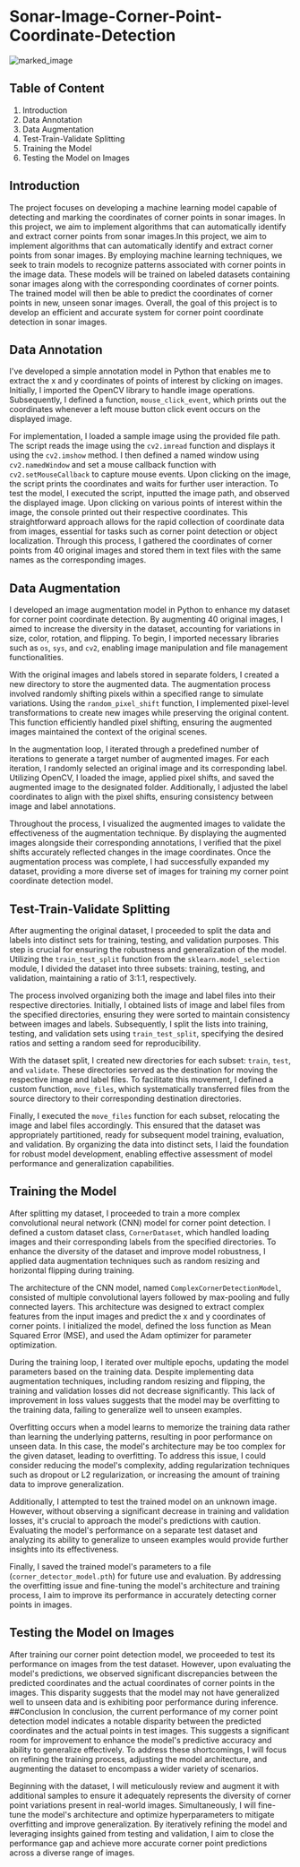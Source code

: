 # Sonar-Image-Corner-Point-Coordinate-Detection

![marked_image](https://github.com/meerap1/Sonar-Image-Corner-Point-Coordinate-Detection/assets/156745402/5fbd5508-bd56-4b7f-9d11-5fb48634e139)

## Table of Content
1. Introduction
2. Data Annotation
3. Data Augmentation
4. Test-Train-Validate Splitting
5. Training the Model
6. Testing the Model on Images
## Introduction
The project focuses on developing a machine learning model capable of detecting and marking the coordinates of corner points in sonar images. In this project, we aim to implement algorithms that can automatically identify and extract corner points from sonar images.In this project, we aim to implement algorithms that can automatically identify and extract corner points from sonar images. By employing machine learning techniques, we seek to train models to recognize patterns associated with corner points in the image data. These models will be trained on labeled datasets containing sonar images along with the corresponding coordinates of corner points. The trained model will then be able to predict the coordinates of corner points in new, unseen sonar images. Overall, the goal of this project is to develop an efficient and accurate system for corner point coordinate detection in sonar images.
## Data Annotation

I've developed a simple annotation model in Python that enables me to extract the x and y coordinates of points of interest by clicking on images. Initially, I imported the OpenCV library to handle image operations. Subsequently, I defined a function, `mouse_click_event`, which prints out the coordinates whenever a left mouse button click event occurs on the displayed image.

For implementation, I loaded a sample image using the provided file path. The script reads the image using the `cv2.imread` function and displays it using the `cv2.imshow` method. I then defined a named window using `cv2.namedWindow` and set a mouse callback function with `cv2.setMouseCallback` to capture mouse events. Upon clicking on the image, the script prints the coordinates and waits for further user interaction. 
To test the model, I executed the script, inputted the image path, and observed the displayed image. Upon clicking on various points of interest within the image, the console printed out their respective coordinates. This straightforward approach allows for the rapid collection of coordinate data from images, essential for tasks such as corner point detection or object localization. Through this process, I gathered the coordinates of corner points from 40 original images and stored them in text files with the same names as the corresponding images.
## Data Augmentation
I developed an image augmentation model in Python to enhance my dataset for corner point coordinate detection. By augmenting 40 original images, I aimed to increase the diversity in the dataset, accounting for variations in size, color, rotation, and flipping. To begin, I imported necessary libraries such as `os`, `sys`, and `cv2`, enabling image manipulation and file management functionalities. 

With the original images and labels stored in separate folders, I created a new directory to store the augmented data. The augmentation process involved randomly shifting pixels within a specified range to simulate variations. Using the `random_pixel_shift` function, I implemented pixel-level transformations to create new images while preserving the original content. This function efficiently handled pixel shifting, ensuring the augmented images maintained the context of the original scenes.

In the augmentation loop, I iterated through a predefined number of iterations to generate a target number of augmented images. For each iteration, I randomly selected an original image and its corresponding label. Utilizing OpenCV, I loaded the image, applied pixel shifts, and saved the augmented image to the designated folder. Additionally, I adjusted the label coordinates to align with the pixel shifts, ensuring consistency between image and label annotations.

Throughout the process, I visualized the augmented images to validate the effectiveness of the augmentation technique. By displaying the augmented images alongside their corresponding annotations, I verified that the pixel shifts accurately reflected changes in the image coordinates. Once the augmentation process was complete, I had successfully expanded my dataset, providing a more diverse set of images for training my corner point coordinate detection model.
##  Test-Train-Validate Splitting
After augmenting the original dataset, I proceeded to split the data and labels into distinct sets for training, testing, and validation purposes. This step is crucial for ensuring the robustness and generalization of the model. Utilizing the `train_test_split` function from the `sklearn.model_selection` module, I divided the dataset into three subsets: training, testing, and validation, maintaining a ratio of 3:1:1, respectively.

The process involved organizing both the image and label files into their respective directories. Initially, I obtained lists of image and label files from the specified directories, ensuring they were sorted to maintain consistency between images and labels. Subsequently, I split the lists into training, testing, and validation sets using `train_test_split`, specifying the desired ratios and setting a random seed for reproducibility.

With the dataset split, I created new directories for each subset: `train`, `test`, and `validate`. These directories served as the destination for moving the respective image and label files. To facilitate this movement, I defined a custom function, `move_files`, which systematically transferred files from the source directory to their corresponding destination directories.

Finally, I executed the `move_files` function for each subset, relocating the image and label files accordingly. This ensured that the dataset was appropriately partitioned, ready for subsequent model training, evaluation, and validation. By organizing the data into distinct sets, I laid the foundation for robust model development, enabling effective assessment of model performance and generalization capabilities.
## Training the Model
After splitting my dataset, I proceeded to train a more complex convolutional neural network (CNN) model for corner point detection. I defined a custom dataset class, `CornerDataset`, which handled loading images and their corresponding labels from the specified directories. To enhance the diversity of the dataset and improve model robustness, I applied data augmentation techniques such as random resizing and horizontal flipping during training.

The architecture of the CNN model, named `ComplexCornerDetectionModel`, consisted of multiple convolutional layers followed by max-pooling and fully connected layers. This architecture was designed to extract complex features from the input images and predict the x and y coordinates of corner points. I initialized the model, defined the loss function as Mean Squared Error (MSE), and used the Adam optimizer for parameter optimization.

During the training loop, I iterated over multiple epochs, updating the model parameters based on the training data. Despite implementing data augmentation techniques, including random resizing and flipping, the training and validation losses did not decrease significantly. This lack of improvement in loss values suggests that the model may be overfitting to the training data, failing to generalize well to unseen examples.

Overfitting occurs when a model learns to memorize the training data rather than learning the underlying patterns, resulting in poor performance on unseen data. In this case, the model's architecture may be too complex for the given dataset, leading to overfitting. To address this issue, I could consider reducing the model's complexity, adding regularization techniques such as dropout or L2 regularization, or increasing the amount of training data to improve generalization.

Additionally, I attempted to test the trained model on an unknown image. However, without observing a significant decrease in training and validation losses, it's crucial to approach the model's predictions with caution. Evaluating the model's performance on a separate test dataset and analyzing its ability to generalize to unseen examples would provide further insights into its effectiveness.

Finally, I saved the trained model's parameters to a file (`corner_detector_model.pth`) for future use and evaluation. By addressing the overfitting issue and fine-tuning the model's architecture and training process, I aim to improve its performance in accurately detecting corner points in images.
## Testing the Model on Images

After training our corner point detection model, we proceeded to test its performance on images from the test dataset. However, upon evaluating the model's predictions, we observed significant discrepancies between the predicted coordinates and the actual coordinates of corner points in the images. This disparity suggests that the model may not have generalized well to unseen data and is exhibiting poor performance during inference.
##Conclusion
In conclusion, the current performance of my corner point detection model indicates a notable disparity between the predicted coordinates and the actual points in test images. This suggests a significant room for improvement to enhance the model's predictive accuracy and ability to generalize effectively. To address these shortcomings, I will focus on refining the training process, adjusting the model architecture, and augmenting the dataset to encompass a wider variety of scenarios.

Beginning with the dataset, I will meticulously review and augment it with additional samples to ensure it adequately represents the diversity of corner point variations present in real-world images. Simultaneously, I will fine-tune the model's architecture and optimize hyperparameters to mitigate overfitting and improve generalization. By iteratively refining the model and leveraging insights gained from testing and validation, I aim to close the performance gap and achieve more accurate corner point predictions across a diverse range of images.
